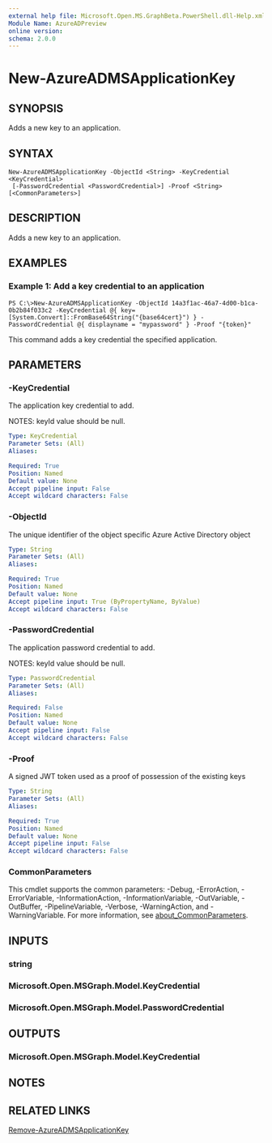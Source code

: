 ```yaml
---
external help file: Microsoft.Open.MS.GraphBeta.PowerShell.dll-Help.xml
Module Name: AzureADPreview
online version:
schema: 2.0.0
---
```


# New-AzureADMSApplicationKey

## SYNOPSIS
Adds a new key to an application.

## SYNTAX

```
New-AzureADMSApplicationKey -ObjectId <String> -KeyCredential <KeyCredential>
 [-PasswordCredential <PasswordCredential>] -Proof <String> [<CommonParameters>]
```

## DESCRIPTION
Adds a new key to an application.

## EXAMPLES

### Example 1: Add a key credential to an application
```
PS C:\>New-AzureADMSApplicationKey -ObjectId 14a3f1ac-46a7-4d00-b1ca-0b2b84f033c2 -KeyCredential @{ key=[System.Convert]::FromBase64String("{base64cert}") } -PasswordCredential @{ displayname = "mypassword" } -Proof "{token}"
```

This command adds a key credential the specified application.

## PARAMETERS

### -KeyCredential
The application key credential to add.

NOTES: keyId value should be null.

```yaml
Type: KeyCredential
Parameter Sets: (All)
Aliases:

Required: True
Position: Named
Default value: None
Accept pipeline input: False
Accept wildcard characters: False
```

### -ObjectId
The unique identifier of the object specific Azure Active Directory object

```yaml
Type: String
Parameter Sets: (All)
Aliases:

Required: True
Position: Named
Default value: None
Accept pipeline input: True (ByPropertyName, ByValue)
Accept wildcard characters: False
```

### -PasswordCredential
The application password credential to add.

NOTES: keyId value should be null.

```yaml
Type: PasswordCredential
Parameter Sets: (All)
Aliases:

Required: False
Position: Named
Default value: None
Accept pipeline input: False
Accept wildcard characters: False
```

### -Proof
A signed JWT token used as a proof of possession of the existing keys

```yaml
Type: String
Parameter Sets: (All)
Aliases:

Required: True
Position: Named
Default value: None
Accept pipeline input: False
Accept wildcard characters: False
```

### CommonParameters
This cmdlet supports the common parameters: -Debug, -ErrorAction, -ErrorVariable, -InformationAction, -InformationVariable, -OutVariable, -OutBuffer, -PipelineVariable, -Verbose, -WarningAction, and -WarningVariable. For more information, see [about_CommonParameters](http://go.microsoft.com/fwlink/?LinkID=113216).

## INPUTS

### string
### Microsoft.Open.MSGraph.Model.KeyCredential
### Microsoft.Open.MSGraph.Model.PasswordCredential
## OUTPUTS

### Microsoft.Open.MSGraph.Model.KeyCredential
## NOTES

## RELATED LINKS

[Remove-AzureADMSApplicationKey]()

